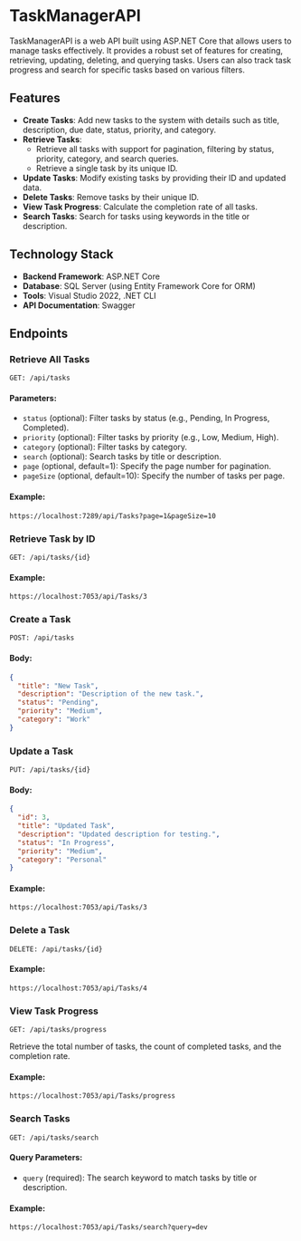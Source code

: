 # TaskManagerAPI

TaskManagerAPI is a web API built using ASP.NET Core that allows users to manage tasks effectively. It provides a robust set of features for creating, retrieving, updating, deleting, and querying tasks. Users can also track task progress and search for specific tasks based on various filters.

## Features

- **Create Tasks**: Add new tasks to the system with details such as title, description, due date, status, priority, and category.
- **Retrieve Tasks**:
  - Retrieve all tasks with support for pagination, filtering by status, priority, category, and search queries.
  - Retrieve a single task by its unique ID.
- **Update Tasks**: Modify existing tasks by providing their ID and updated data.
- **Delete Tasks**: Remove tasks by their unique ID.
- **View Task Progress**: Calculate the completion rate of all tasks.
- **Search Tasks**: Search for tasks using keywords in the title or description.

## Technology Stack

- **Backend Framework**: ASP.NET Core
- **Database**: SQL Server (using Entity Framework Core for ORM)
- **Tools**: Visual Studio 2022, .NET CLI
- **API Documentation**: Swagger

## Endpoints

### Retrieve All Tasks

`GET: /api/tasks`

#### Parameters:

- `status` (optional): Filter tasks by status (e.g., Pending, In Progress, Completed).
- `priority` (optional): Filter tasks by priority (e.g., Low, Medium, High).
- `category` (optional): Filter tasks by category.
- `search` (optional): Search tasks by title or description.
- `page` (optional, default=1): Specify the page number for pagination.
- `pageSize` (optional, default=10): Specify the number of tasks per page.

#### Example:

```
https://localhost:7289/api/Tasks?page=1&pageSize=10
```

### Retrieve Task by ID

`GET: /api/tasks/{id}`

#### Example:

```
https://localhost:7053/api/Tasks/3
```

### Create a Task

`POST: /api/tasks`

#### Body:

```json
{
  "title": "New Task",
  "description": "Description of the new task.",
  "status": "Pending",
  "priority": "Medium",
  "category": "Work"
}
```

### Update a Task

`PUT: /api/tasks/{id}`

#### Body:

```json
{
  "id": 3,
  "title": "Updated Task",
  "description": "Updated description for testing.",
  "status": "In Progress",
  "priority": "Medium",
  "category": "Personal"
}
```

#### Example:

```
https://localhost:7053/api/Tasks/3
```

### Delete a Task

`DELETE: /api/tasks/{id}`

#### Example:

```
https://localhost:7053/api/Tasks/4
```

### View Task Progress

`GET: /api/tasks/progress`

Retrieve the total number of tasks, the count of completed tasks, and the completion rate.

#### Example:

```
https://localhost:7053/api/Tasks/progress
```

### Search Tasks

`GET: /api/tasks/search`

#### Query Parameters:

- `query` (required): The search keyword to match tasks by title or description.

#### Example:

```
https://localhost:7053/api/Tasks/search?query=dev
```

